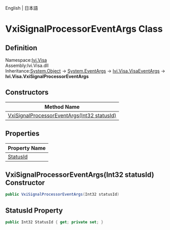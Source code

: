 English | 日本語

# VxiSignalProcessorEventArgs Class

## Definition
Namespace:[Ivi.Visa](../Visa.md)<BR>
Assembly:Ivi.Visa.dll<BR>
Inheritance:[System.Object](https://learn.microsoft.com/en-us/dotnet/api/system.object) -> [System.EventArgs](https://learn.microsoft.com/en-us/dotnet/api/system.eventargs) -> [Ivi.Visa.VisaEventArgs](VisaEventArgs.md) -> **Ivi.Visa.VxiSignalProcessorEventArgs**

## Constructors

|Method Name|
|---|
|[VxiSignalProcessorEventArgs(Int32 statusId)](#VxiSignalProcessorEventArgsInt32-statusId-constructor)|

## Properties

|Property Name|
|---|
|[StatusId](#StatusId-Property)|

## VxiSignalProcessorEventArgs(Int32 statusId) Constructor
```C#
public VxiSignalProcessorEventArgs(Int32 statusId)
```
## StatusId Property
```C#
public Int32 StatusId { get; private set; }
```
